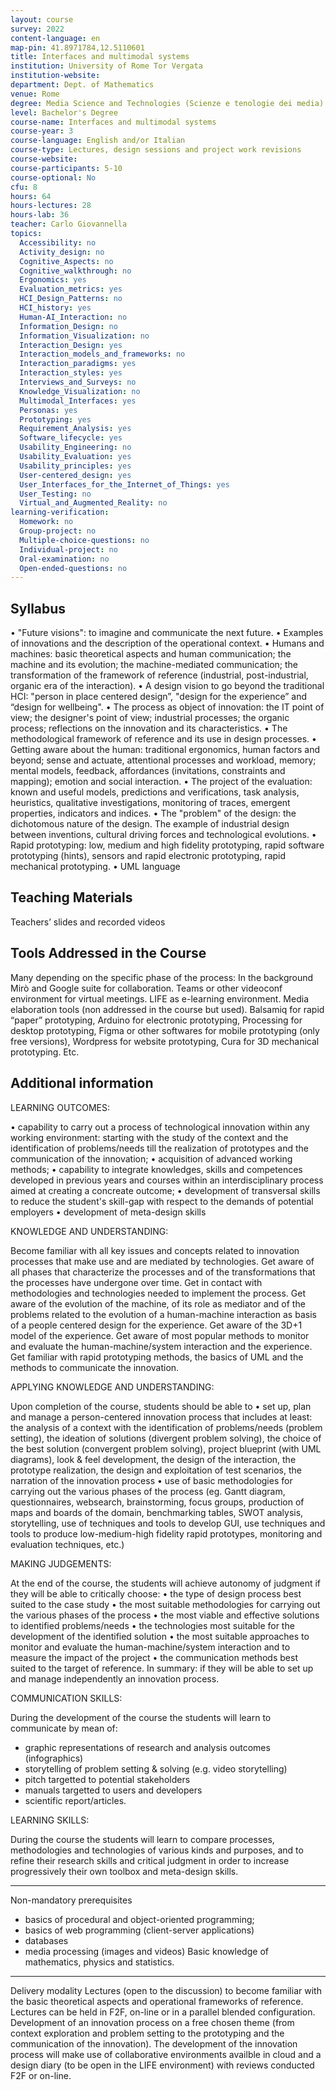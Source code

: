 ```yaml
---
layout: course
survey: 2022
content-language: en
map-pin: 41.8971784,12.5110601
title: Interfaces and multimodal systems
institution: University of Rome Tor Vergata
institution-website:  
department: Dept. of Mathematics
venue: Rome
degree: Media Science and Technologies (Scienze e tenologie dei media)
level: Bachelor's Degree
course-name: Interfaces and multimodal systems
course-year: 3
course-language: English and/or Italian
course-type: Lectures, design sessions and project work revisions
course-website: 
course-participants: 5-10
course-optional: No
cfu: 8
hours: 64
hours-lectures: 28
hours-lab: 36
teacher: Carlo Giovannella
topics: 
  Accessibility: no
  Activity_design: no
  Cognitive_Aspects: no
  Cognitive_walkthrough: no
  Ergonomics: yes
  Evaluation_metrics: yes
  HCI_Design_Patterns: no
  HCI_history: yes
  Human-AI_Interaction: no
  Information_Design: no
  Information_Visualization: no
  Interaction_Design: yes
  Interaction_models_and_frameworks: no
  Interaction_paradigms: yes
  Interaction_styles: yes
  Interviews_and_Surveys: no
  Knowledge_Visualization: no
  Multimodal_Interfaces: yes
  Personas: yes
  Prototyping: yes
  Requirement_Analysis: yes
  Software_lifecycle: yes
  Usability_Engineering: no
  Usability_Evaluation: yes
  Usability_principles: yes
  User-centered_design: yes
  User_Interfaces_for_the_Internet_of_Things: yes
  User_Testing: no
  Virtual_and_Augmented_Reality: no
learning-verification: 
  Homework: no 
  Group-project: no 
  Multiple-choice-questions: no 
  Individual-project: no 
  Oral-examination: no 
  Open-ended-questions: no 
---
```



## Syllabus 
• "Future visions": to imagine and communicate the next future.
•  Examples of innovations and the description of the operational context.
•  Humans and machines: basic theoretical aspects and human communication; the machine and its evolution; the machine-mediated communication; the transformation of the framework of reference (industrial, post-industrial, organic era of the interaction).
•  A design vision to go beyond the traditional HCI: "person in place centered design”, "design for the experience” and “design for wellbeing".
•  The process as object of innovation: the IT point of view; the designer's point of view; industrial processes; the organic process; reflections on the innovation and its characteristics.
•  The methodological framework of reference and its use in design processes.
•  Getting aware about the human: traditional ergonomics, human factors and beyond; sense and actuate, attentional processes and workload, memory; mental models, feedback, affordances (invitations, constraints and mapping); emotion and social interaction.
•  The project of the evaluation: known and useful models, predictions and verifications, task analysis, heuristics, qualitative investigations, monitoring of traces, emergent properties, indicators and indices.
• The "problem" of the design: the dichotomous nature of the design. The example of industrial design between inventions, cultural driving forces and technological evolutions.
• Rapid prototyping: low, medium and high fidelity prototyping, rapid software prototyping (hints), sensors and rapid electronic prototyping, rapid mechanical prototyping.
• UML language

## Teaching Materials 
Teachers’ slides and recorded videos

## Tools Addressed in the Course 
Many depending on the specific phase of the process: In the background Mirò and Google suite for collaboration. Teams or other videoconf environment for virtual meetings. LIFE as e-learning environment. Media elaboration tools (non addressed in the course but used). Balsamiq for rapid “paper” prototyping, Arduino for electronic prototyping, Processing for desktop prototyping, Figma or other softwares for mobile prototyping (only free versions), Wordpress for website prototyping, Cura for 3D mechanical prototyping. Etc. 

## Additional information 
LEARNING OUTCOMES:

•  capability to carry out a process of technological innovation within any working environment: starting with the study of the context and the identification of problems/needs till the realization of prototypes and the communication of the innovation;
•  acquisition of advanced working methods;
•  capability to integrate knowledges, skills and competences developed in previous years and courses within an interdisciplinary process aimed at creating a concreate outcome;
•  development of transversal skills to reduce the student's skill-gap with respect to the demands of potential employers
•  development of meta-design skills

KNOWLEDGE AND UNDERSTANDING: 

Become familiar with all key issues and concepts related to innovation processes that make use and are mediated by technologies.
Get aware of all phases that characterize the processes and of the transformations that the processes have undergone over time. Get in contact with  methodologies and technologies needed to implement the process. 
Get aware of the evolution of the machine, of its role as mediator and of the problems related to the evolution of a human-machine interaction as basis of a people centered design for the experience. Get aware of the 3D+1 model of the experience. Get aware of most popular methods to monitor and evaluate the human-machine/system interaction and the experience. 
Get familiar with rapid prototyping methods,  the basics of UML and the methods to communicate the innovation.

APPLYING KNOWLEDGE AND UNDERSTANDING:

Upon completion of the course, students should be able to
•  set up, plan and manage a person-centered innovation process that includes at least: the analysis of a context with the identification of problems/needs (problem setting), the ideation of solutions (divergent problem solving), the choice of the best solution (convergent problem solving), project blueprint (with UML diagrams), look & feel development, the design of the interaction, the prototype realization, the design and exploitation of test scenarios, the narration of the innovation process
•  use of basic methodologies for carrying out the various phases of the process (eg. Gantt diagram, questionnaires, websearch, brainstorming, focus groups, production of maps and boards of the domain, benchmarking tables, SWOT analysis, storytelling, use of techniques and tools to develop GUI, use techniques and tools to produce low-medium-high fidelity rapid prototypes, monitoring and evaluation techniques, etc.)

MAKING JUDGEMENTS: 

At the end of the course, the students will achieve autonomy of judgment if they will be able to critically choose:
•  the type of design process best suited to the case study
•  the most suitable methodologies for carrying out the various phases of the process
•  the most viable and effective solutions to identified problems/needs
•  the technologies most suitable for the development of the identified solution
•  the most suitable approaches to monitor and evaluate the human-machine/system interaction and to measure the impact of the project
•  the communication methods best suited to the target of reference.
In summary: if they will be able to set up and manage independently an innovation process.

COMMUNICATION SKILLS:

During the development of the course the students will learn to communicate by mean of:
- graphic representations of research and analysis outcomes (infographics)
- storytelling of problem setting & solving (e.g. video storytelling)
- pitch targetted to potential stakeholders
- manuals targetted to users and developers
- scientific report/articles.

LEARNING SKILLS:

During the course the students will learn to compare processes, methodologies and technologies of various kinds and purposes, and to refine their research skills and critical judgment in order to increase progressively their own toolbox and meta-design skills.

-----

Non-mandatory prerequisites
- basics of procedural and object-oriented programming;
- basics of web programming (client-server applications)
- databases
- media processing (images and videos)
Basic knowledge of mathematics, physics and statistics. 

------

Delivery modality
Lectures (open to the discussion) to become familiar with the basic theoretical aspects and operational frameworks of reference.
Lectures can be held in F2F, on-line or in a parallel blended configuration.
Development of an innovation process on a free chosen theme (from context exploration and problem setting to the prototyping and the communication of the innovation).
The development of the innovation process will make use of collaborative environments availble in cloud and a design diary (to be open in the LIFE environment) with reviews conducted F2F or on-line.
